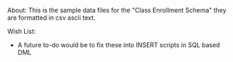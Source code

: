 About:
This is the sample data files for the "Class Enrollment Schema" they are
formatted in csv ascii text.


Wish List:
* A future to-do would be to fix these into INSERT scripts in SQL based DML
